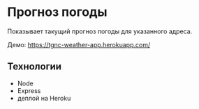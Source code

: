 # Прогноз погоды
Показывает такущий прогноз погоды для указанного адреса. 

Демо: https://tgnc-weather-app.herokuapp.com/

## Технологии
* Node
* Express
* деплой на Heroku
